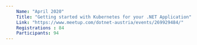 ```yaml
---
    Name: "April 2020"
    Title: "Getting started with Kubernetes for your .NET Application"
    Link: "https://www.meetup.com/dotnet-austria/events/269929484/"
    Registrations : 84
    Participants: 94
---
```


